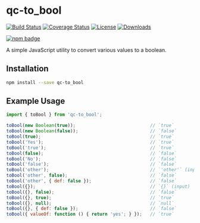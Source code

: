 # qc-to_bool

[![Build Status][travis-svg]][travis-url]
[![Coverage Status][coverage-image]][coverage-url]
[![License][license-image]][license-url]
[![Downloads][downloads-image]][downloads-url]

[![npm badge][npm-badge-png]][package-url]

A simple JavaScript utility to convert various values to a boolean.


## Installation

```sh
npm install --save qc-to_bool
```


## Example Usage

```js
import { toBool } from 'qc-to_bool';

toBool(new Boolean(true));                            // `true`
toBool(new Boolean(false));                           // `false`
toBool(true);                                         // `true`
toBool('Yes');                                        // `true`
toBool('true');                                       // `true`
toBool(false);                                        // `false`
toBool('No');                                         // `false`
toBool('false');                                      // `false`
toBool('other');                                      // `'other'` (input)
toBool('other', false);                               // `false`
toBool('other', { def: false });                      // `false`
toBool({});                                           // `{}` (input)
toBool({}, false);                                    // `false`
toBool({}, true);                                     // `true`
toBool({}, null);                                     // `null`
toBool({}, { def: false });                           // `false`
toBool({ valueOf: function () { return 'yes'; } });   // `true`
```

[coverage-image]: https://coveralls.io/repos/github/hypersoftllc/qc-to_bool/badge.svg?branch=master
[coverage-url]: https://coveralls.io/github/hypersoftllc/qc-to_bool?branch=master
[downloads-image]: http://img.shields.io/npm/dm/qc-to_bool.svg
[downloads-url]: http://npm-stat.com/charts.html?package=qc-to_bool
[license-image]: http://img.shields.io/npm/l/qc-to_bool.svg
[license-url]: LICENSE
[npm-badge-png]: https://nodei.co/npm/qc-to_bool.png?downloads=true&stars=true
[package-url]: https://npmjs.org/package/qc-to_bool
[travis-svg]: https://travis-ci.org/hypersoftllc/qc-to_bool.svg?branch=master
[travis-url]: https://travis-ci.org/hypersoftllc/qc-to_bool
